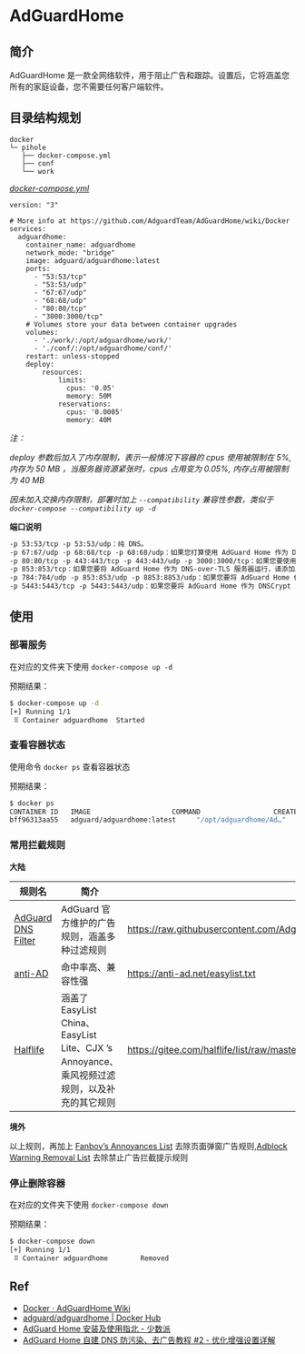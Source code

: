 # AdGuardHome

## 简介

AdGuardHome 是一款全网络软件，用于阻止广告和跟踪。设置后，它将涵盖您所有的家庭设备，您不需要任何客户端软件。

## 目录结构规划

```
docker
└─ pihole
   ├── docker-compose.yml
   ├── conf
   └── work
```

[_docker-compose.yml_](docker-compose.yml)
```
version: "3"

# More info at https://github.com/AdguardTeam/AdGuardHome/wiki/Docker
services:
  adguardhome:
    container_name: adguardhome
    network_mode: "bridge"
    image: adguard/adguardhome:latest
    ports:
      - "53:53/tcp"
      - "53:53/udp"
      - "67:67/udp"
      - "68:68/udp"
      - "80:80/tcp"
      - "3000:3000/tcp"
    # Volumes store your data between container upgrades
    volumes:
      - './work/:/opt/adguardhome/work/'
      - './conf/:/opt/adguardhome/conf/'
    restart: unless-stopped
    deploy:
        resources:
            limits:
              cpus: '0.05'
              memory: 50M
            reservations:
              cpus: '0.0005'
              memory: 40M
```
_注：_

_deploy 参数后加入了内存限制，表示一般情况下容器的 cpus 使用被限制在 5%, 内存为 50 MB ，当服务器资源紧张时，cpus 占用变为 0.05%, 内存占用被限制为 40 MB_

_因未加入交换内存限制，部署时加上 `--compatibility` 兼容性参数，类似于 `docker-compose --compatibility up -d`_

**端口说明**

```txt
-p 53:53/tcp -p 53:53/udp：纯 DNS。 
-p 67:67/udp -p 68:68/tcp -p 68:68/udp：如果您打算使用 AdGuard Home 作为 DHCP 服务器，请添加。 
-p 80:80/tcp -p 443:443/tcp -p 443:443/udp -p 3000:3000/tcp：如果您要使用 AdGuard Home 的管理面板以及将 AdGuard Home 作为 HTTPS 运行，请添加DNS-over-HTTPS 服务器。 
-p 853:853/tcp：如果您要将 AdGuard Home 作为 DNS-over-TLS 服务器运行，请添加。 
-p 784:784/udp -p 853:853/udp -p 8853:8853/udp：如果您要将 AdGuard Home 作为 DNS-over-QUIC 服务器运行，请添加。你可以只留下其中的一两个。 
-p 5443:5443/tcp -p 5443:5443/udp：如果您要将 AdGuard Home 作为 DNSCrypt 服务器运行，请添加。
```

## 使用

### 部署服务

在对应的文件夹下使用 `docker-compose up -d`

预期结果：

```bash
$ docker-compose up -d
[+] Running 1/1
 ⠿ Container adguardhome  Started
```

### 查看容器状态

使用命令 `docker ps` 查看容器状态

预期结果：

```bash
$ docker ps
CONTAINER ID   IMAGE                    COMMAND                  CREATED             STATUS             PORTS                                                           NAMES
bff96313aa55   adguard/adguardhome:latest     "/opt/adguardhome/Ad…"               11 seconds ago   Up 7 seconds (health: starting)   0.0.0.0:53->53/udp, :::53->53/udp, 0.0.0.0:53->53/tcp, :::53->53/tcp, 443/tcp, 0.0.0.0:80->80/tcp, :::80->80/tcp, 853/tcp, 3001/tcp, 443/udp, 5443/tcp, 5443/udp, 0.0.0.0:3000->3000/tcp, 0.0.0.0:67->67/udp, :::3000->3000/tcp, :::67->67/udp, 6060/tcp, 8853/udp, 0.0.0.0:69->68/udp, :::69->68/udp                                        pihole
```

### 常用拦截规则

**大陆**

| 规则名 | 简介 | 地址 |
|---|---|---|
| [AdGuard DNS Filter](https://github.com/AdguardTeam/AdguardSDNSFilter) | AdGuard 官方维护的广告规则，涵盖多种过滤规则	| https://raw.githubusercontent.com/AdguardTeam/FiltersRegistry/master/filters/filter_15_DnsFilter/filter.txt |
| [anti-AD](https://github.com/privacy-protection-tools/anti-AD) | 命中率高、兼容性强	| https://anti-ad.net/easylist.txt |
| [Halflife](https://gitee.com/halflife/list/issues/I1CV06) | 涵盖了 EasyList China、EasyList Lite、CJX ’s Annoyance、乘风视频过滤规则，以及补充的其它规则	| https://gitee.com/halflife/list/raw/master/ad.txt |

**境外**

以上规则，再加上 [Fanboy’s Annoyances List](https://secure.fanboy.co.nz/fanboy-annoyance.txt) 去除页面弹窗广告规则,[Adblock Warning Removal List](https://easylist-downloads.adblockplus.org/antiadblockfilters.txt
)	去除禁止广告拦截提示规则

### 停止删除容器

在对应的文件夹下使用 `docker-compose down`

预期结果：

```bash
$ docker-compose down
[+] Running 1/1
 ⠿ Container adguardhome        Removed
``` 

## Ref

- [Docker · AdGuardHome Wiki](https://github.com/AdguardTeam/AdGuardHome/wiki/Docker)
- [adguard/adguardhome | Docker Hub](https://hub.docker.com/r/adguard/adguardhome)
- [AdGuard Home 安装及使用指北 - 少数派](https://sspai.com/post/63088)
- [AdGuard Home 自建 DNS 防污染、去广告教程 #2 - 优化增强设置详解](https://p3terx.com/archives/use-adguard-home-to-build-dns-to-prevent-pollution-and-remove-ads-2.html)